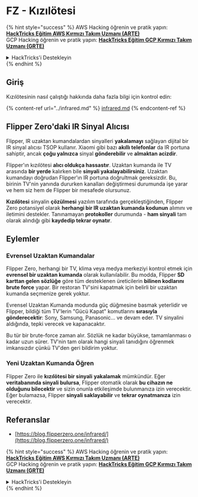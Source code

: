 # FZ - Kızılötesi

{% hint style="success" %}
AWS Hacking öğrenin ve pratik yapın:<img src="/.gitbook/assets/arte.png" alt="" data-size="line">[**HackTricks Eğitim AWS Kırmızı Takım Uzmanı (ARTE)**](https://training.hacktricks.xyz/courses/arte)<img src="/.gitbook/assets/arte.png" alt="" data-size="line">\
GCP Hacking öğrenin ve pratik yapın: <img src="/.gitbook/assets/grte.png" alt="" data-size="line">[**HackTricks Eğitim GCP Kırmızı Takım Uzmanı (GRTE)**<img src="/.gitbook/assets/grte.png" alt="" data-size="line">](https://training.hacktricks.xyz/courses/grte)

<details>

<summary>HackTricks'i Destekleyin</summary>

* [**abonelik planlarını**](https://github.com/sponsors/carlospolop) kontrol edin!
* **💬 [**Discord grubuna**](https://discord.gg/hRep4RUj7f) veya [**telegram grubuna**](https://t.me/peass) katılın ya da **Twitter**'da **bizi takip edin** 🐦 [**@hacktricks\_live**](https://twitter.com/hacktricks\_live)**.**
* **Hacking ipuçlarını paylaşmak için** [**HackTricks**](https://github.com/carlospolop/hacktricks) ve [**HackTricks Cloud**](https://github.com/carlospolop/hacktricks-cloud) github reposuna PR gönderin.

</details>
{% endhint %}

## Giriş <a href="#ir-signal-receiver-in-flipper-zero" id="ir-signal-receiver-in-flipper-zero"></a>

Kızılötesinin nasıl çalıştığı hakkında daha fazla bilgi için kontrol edin:

{% content-ref url="../infrared.md" %}
[infrared.md](../infrared.md)
{% endcontent-ref %}

## Flipper Zero'daki IR Sinyal Alıcısı <a href="#ir-signal-receiver-in-flipper-zero" id="ir-signal-receiver-in-flipper-zero"></a>

Flipper, IR uzaktan kumandalardan sinyalleri **yakalamayı** sağlayan dijital bir IR sinyal alıcısı TSOP kullanır. Xiaomi gibi bazı **akıllı telefonlar** da IR portuna sahiptir, ancak **çoğu yalnızca** sinyal **gönderebilir** ve **almaktan acizdir**.

Flipper'ın kızılötesi **alıcı oldukça hassastır**. Uzaktan kumanda ile TV arasında **bir yerde** kalırken bile **sinyali yakalayabilirsiniz**. Uzaktan kumandayı doğrudan Flipper'ın IR portuna doğrultmak gereksizdir. Bu, birinin TV'nin yanında dururken kanalları değiştirmesi durumunda işe yarar ve hem siz hem de Flipper bir mesafede olursunuz.

**Kızılötesi** sinyalin **çözülmesi** yazılım tarafında gerçekleştiğinden, Flipper Zero potansiyel olarak **herhangi bir IR uzaktan kumanda kodunun** alımını ve iletimini destekler. Tanınamayan **protokoller** durumunda - **ham sinyali** tam olarak alındığı gibi **kaydedip tekrar oynatır**.

## Eylemler

### Evrensel Uzaktan Kumandalar

Flipper Zero, herhangi bir TV, klima veya medya merkeziyi kontrol etmek için **evrensel bir uzaktan kumanda** olarak kullanılabilir. Bu modda, Flipper **SD karttan gelen sözlüğe** göre tüm desteklenen üreticilerin **bilinen kodlarını** **brute force** yapar. Bir restoran TV'sini kapatmak için belirli bir uzaktan kumanda seçmenize gerek yoktur.

Evrensel Uzaktan Kumanda modunda güç düğmesine basmak yeterlidir ve Flipper, bildiği tüm TV'lerin "Gücü Kapat" komutlarını **sırasıyla gönderecektir**: Sony, Samsung, Panasonic... ve devam eder. TV sinyalini aldığında, tepki verecek ve kapanacaktır.

Bu tür bir brute-force zaman alır. Sözlük ne kadar büyükse, tamamlanması o kadar uzun sürer. TV'nin tam olarak hangi sinyali tanıdığını öğrenmek imkansızdır çünkü TV'den geri bildirim yoktur.

### Yeni Uzaktan Kumanda Öğren

Flipper Zero ile **kızılötesi bir sinyali** **yakalamak** mümkündür. Eğer **veritabanında sinyali bulursa**, Flipper otomatik olarak **bu cihazın ne olduğunu bilecektir** ve sizin onunla etkileşimde bulunmanıza izin verecektir.\
Eğer bulamazsa, Flipper **sinyali saklayabilir** ve **tekrar oynatmanıza** izin verecektir.

## Referanslar

* [https://blog.flipperzero.one/infrared/](https://blog.flipperzero.one/infrared/)

{% hint style="success" %}
AWS Hacking öğrenin ve pratik yapın:<img src="/.gitbook/assets/arte.png" alt="" data-size="line">[**HackTricks Eğitim AWS Kırmızı Takım Uzmanı (ARTE)**](https://training.hacktricks.xyz/courses/arte)<img src="/.gitbook/assets/arte.png" alt="" data-size="line">\
GCP Hacking öğrenin ve pratik yapın: <img src="/.gitbook/assets/grte.png" alt="" data-size="line">[**HackTricks Eğitim GCP Kırmızı Takım Uzmanı (GRTE)**<img src="/.gitbook/assets/grte.png" alt="" data-size="line">](https://training.hacktricks.xyz/courses/grte)

<details>

<summary>HackTricks'i Destekleyin</summary>

* [**abonelik planlarını**](https://github.com/sponsors/carlospolop) kontrol edin!
* **💬 [**Discord grubuna**](https://discord.gg/hRep4RUj7f) veya [**telegram grubuna**](https://t.me/peass) katılın ya da **Twitter**'da **bizi takip edin** 🐦 [**@hacktricks\_live**](https://twitter.com/hacktricks\_live)**.**
* **Hacking ipuçlarını paylaşmak için** [**HackTricks**](https://github.com/carlospolop/hacktricks) ve [**HackTricks Cloud**](https://github.com/carlospolop/hacktricks-cloud) github reposuna PR gönderin.

</details>
{% endhint %}
